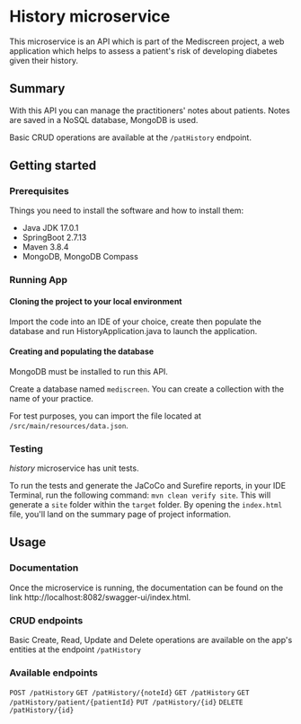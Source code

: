 # History microservice

This microservice is an API which is part of the Mediscreen project, a web application which helps to assess a patient's
risk
of developing diabetes given their history.

## Summary

With this API you can manage the practitioners' notes about patients.
Notes are saved in a NoSQL database, MongoDB is used.

Basic CRUD operations are available at the `/patHistory` endpoint.

## Getting started

### Prerequisites

Things you need to install the software and how to install them:

- Java JDK 17.0.1
- SpringBoot 2.7.13
- Maven 3.8.4
- MongoDB, MongoDB Compass

### Running App

#### Cloning the project to your local environment

Import the code into an IDE of your choice, create then populate the database and run HistoryApplication.java to launch
the application.

#### Creating and populating the database

MongoDB must be installed to run this API.

Create a database named `mediscreen`. You can create a collection with the name of your practice.

For test purposes, you can import the file located at `/src/main/resources/data.json`.

### Testing

*history* microservice has unit tests.

To run the tests and generate the JaCoCo and Surefire reports, in your IDE Terminal, run the following command:
`mvn clean verify site`.
This will generate a `site` folder within the `target` folder. By opening the `index.html` file, you'll land on the
summary page of project information.

## Usage

### Documentation

Once the microservice is running, the documentation can be found on the
link http://localhost:8082/swagger-ui/index.html.

### CRUD endpoints

Basic Create, Read, Update and Delete operations are available on the app's entities at the endpoint `/patHistory`

### Available endpoints

`POST /patHistory`
`GET /patHistory/{noteId}`
`GET /patHistory`
`GET /patHistory/patient/{patientId}`
`PUT /patHistory/{id}`
`DELETE /patHistory/{id}`

